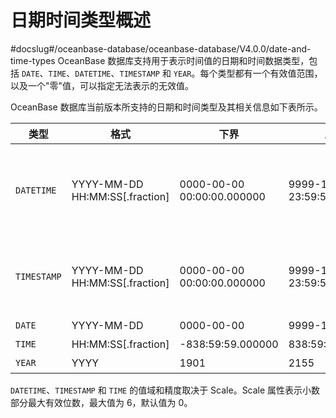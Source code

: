 日期时间类型概述 
=============================
#docslug#/oceanbase-database/oceanbase-database/V4.0.0/date-and-time-types
OceanBase 数据库支持用于表示时间值的日期和时间数据类型，包括 `DATE`、`TIME`、`DATETIME`、`TIMESTAMP` 和 `YEAR`。每个类型都有一个有效值范围，以及一个"零"值，可以指定无法表示的无效值。

OceanBase 数据库当前版本所支持的日期和时间类型及其相关信息如下表所示。


|     类型      |                格式                |             下界             |             上界             |     含义      |
|-------------|----------------------------------|----------------------------|----------------------------|-------------|
| `DATETIME`  | YYYY-MM-DD HH:MM:SS\[.fraction\] | 0000-00-00 00:00:00.000000 | 9999-12-31 23:59:59.999999 | 日期时间（不考虑时区） |
| `TIMESTAMP` | YYYY-MM-DD HH:MM:SS\[.fraction\] | 0000-00-00 00:00:00.000000 | 9999-12-31 23:59:59.999999 | 日期时间（考虑时区）  |
| `DATE`      | YYYY-MM-DD                       | 0000-00-00                 | 9999-12-31                 | 日期          |
| `TIME`      | HH:MM:SS\[.fraction\]            | -838:59:59.000000          | 838:59:59.000000           | 时间          |
| `YEAR`      | YYYY                             | 1901                       | 2155                       | 年份          |



`DATETIME`、`TIMESTAMP` 和 `TIME` 的值域和精度取决于 Scale。Scale 属性表示小数部分最大有效位数，最大值为 6，默认值为 0。
